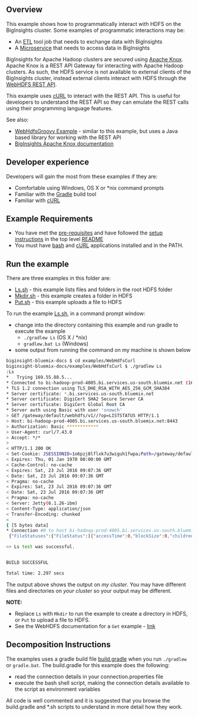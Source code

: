 ## Overview

This example shows how to programmatically interact with HDFS on the BigInsights cluster.  Some examples of programmatic interactions may be:

- An [ETL](https://en.wikipedia.org/wiki/Extract,_transform,_load) tool job that needs to exchange data with BigInsights
- A [Microservice](https://en.wikipedia.org/wiki/Microservices) that needs to access data in BigInsights

BigInsights for Apache Hadoop clusters are secured using [Apache Knox](https://knox.apache.org/).  Apache Knox is a REST API Gateway for interacting with Apache Hadoop clusters.  As such, the HDFS service is not available to external clients of the BigInsights cluster, instead external clients interact with HDFS through the [WebHDFS REST API](http://hadoop.apache.org/docs/stable/hadoop-project-dist/hadoop-hdfs/WebHDFS.html).

This example uses [cURL](https://curl.haxx.se/) to interact with the REST API. This is useful for developers to understand the REST API so they can emulate the REST calls using their programming language features.

See also:

- [WebHdfsGroovy Example](../WebHdfsGroovy/README.md) - similar to this example, but uses a Java based library for working with the REST API
- [BigInsights Apache Knox documentation](https://www.ibm.com/support/knowledgecenter/en/SSPT3X_4.2.0/com.ibm.swg.im.infosphere.biginsights.admin.doc/doc/knox_overview.html)


## Developer experience

Developers will gain the most from these examples if they are:

- Comfortable using Windows, OS X or *nix command prompts
- Familiar with the [Gradle](https://gradle.org/) build tool
- Familiar with  [cURL](https://curl.haxx.se/)

## Example Requirements

- You have met the [pre-requisites](../../README.md#pre-requisites) and have followed the [setup instructions](../../README.md#setup-instructions) in the top level [README](../../README.md)
- You must have [bash](https://www.gnu.org/software/bash/) and [cURL](https://curl.haxx.se/) applications installed and in the PATH.

## Run the example

There are three examples in this folder are:

- [Ls.sh](./Ls.sh) - this example lists files and folders in the root HDFS folder
- [Mkdir.sh](./Mkdir.sh) - this example creates a folder in HDFS
- [Put.sh](./Put.sh) - this example uploads a file to HDFS

To run the example [Ls.sh](./Ls.sh), in a command prompt window:

   - change into the directory containing this example and run gradle to execute the example
      - `./gradlew Ls` (OS X / *nix)
      - `gradlew.bat Ls` (Windows)
   - some output from running the command on my machine is shown below 

```bash
biginsight-bluemix-docs $ cd examples/WebHdfsCurl
biginsight-bluemix-docs/examples/WebHdfsCurl $ ./gradlew Ls
:Ls
*   Trying 169.55.88.5...
* Connected to bi-hadoop-prod-4005.bi.services.us-south.bluemix.net (169.55.88.5) port 8443 (#0)
* TLS 1.2 connection using TLS_DHE_RSA_WITH_AES_256_GCM_SHA384
* Server certificate: *.bi.services.us-south.bluemix.net
* Server certificate: DigiCert SHA2 Secure Server CA
* Server certificate: DigiCert Global Root CA
* Server auth using Basic with user 'snowch'
> GET /gateway/default/webhdfs/v1//?op=LISTSTATUS HTTP/1.1
> Host: bi-hadoop-prod-4005.bi.services.us-south.bluemix.net:8443
> Authorization: Basic ************
> User-Agent: curl/7.43.0
> Accept: */*
>
< HTTP/1.1 200 OK
< Set-Cookie: JSESSIONID=1o6pzj8lflxk7u3wiguh1fwpa;Path=/gateway/default;Secure;HttpOnly
< Expires: Thu, 01 Jan 1970 00:00:00 GMT
< Cache-Control: no-cache
< Expires: Sat, 23 Jul 2016 09:07:36 GMT
< Date: Sat, 23 Jul 2016 09:07:36 GMT
< Pragma: no-cache
< Expires: Sat, 23 Jul 2016 09:07:36 GMT
< Date: Sat, 23 Jul 2016 09:07:36 GMT
< Pragma: no-cache
< Server: Jetty(6.1.26-ibm)
< Content-Type: application/json
< Transfer-Encoding: chunked
<
{ [5 bytes data]
* Connection #0 to host bi-hadoop-prod-4005.bi.services.us-south.bluemix.net left intact
 {"FileStatuses":{"FileStatus":[{"accessTime":0,"blockSize":0,"childrenNum":9,"fileId":16935,"group":"hdfs","length":0,"modificationTime":1469253686371,"owner":"ams","pathSuffix":"amshbase","permission":"775","replication":0,"storagePolicy":0,"type":"DIRECTORY"},{"accessTime":0,"blockSize":0,"childrenNum":1,"fileId":16394,"group":"hadoop","length":0,"modificationTime":1469196845692,"owner":"yarn","pathSuffix":"app-logs","permission":"777","replication":0,"storagePolicy":0,"type":"DIRECTORY"},{"accessTime":0,"blockSize":0,"childrenNum":2,"fileId":16389,"group":"hdfs","length":0,"modificationTime":1467263190881,"owner":"hdfs","pathSuffix":"apps","permission":"755","replication":0,"storagePolicy":0,"type":"DIRECTORY"},{"accessTime":0,"blockSize":0,"childrenNum":1,"fileId":16879,"group":"hdfs","length":0,"modificationTime":1467263172854,"owner":"hdfs","pathSuffix":"iop","permission":"755","replication":0,"storagePolicy":0,"type":"DIRECTORY"},{"accessTime":0,"blockSize":0,"childrenNum":1,"fileId":16397,"group":"hdfs","length":0,"modificationTime":1467263051976,"owner":"mapred","pathSuffix":"mapred","permission":"755","replication":0,"storagePolicy":0,"type":"DIRECTORY"},{"accessTime":0,"blockSize":0,"childrenNum":2,"fileId":16399,"group":"hadoop","length":0,"modificationTime":1467263052277,"owner":"mapred","pathSuffix":"mr-history","permission":"777","replication":0,"storagePolicy":0,"type":"DIRECTORY"},{"accessTime":0,"blockSize":0,"childrenNum":0,"encBit":true,"fileId":17153,"group":"biusers","length":0,"modificationTime":1469117673564,"owner":"snowch","pathSuffix":"securedir"       ,"permission":"700","replication":0,"storagePolicy":0,"type":"DIRECTORY"},{"accessTime":0,"blockSize":0,"childrenNum":2,"fileId":16386,"group":"hdfs","length":0,"modificationTime":1469117617021,"owner":"hdfs","pathSuffix":"tmp","permission":"777","replication":0,"storagePolicy":0,"type":"DIRECTORY"},{"accessTime":0,"blockSize":0,"childrenNum":7,"fileId":16387,"group":"hdfs","length":0,"modificationTime":1469117660348,"owner":"hdfs","pathSuffix":"user","permission":"755","replication":0,"storagePolicy":0,"type":"DIRECTORY"}]}}

>> Ls test was successful.


BUILD SUCCESSFUL

Total time: 2.297 secs
```
The output above shows the output on *my cluster*.  You may have different files and directories on *your cluster* so your output may be different.
 
**NOTE:** 
- Replace `Ls` with `Mkdir` to run the example to create a directory in HDFS, or `Put` to upload a file to HDFS.
- See the WebHDFS documentation for a `Get` example - [link](http://hadoop.apache.org/docs/stable/hadoop-project-dist/hadoop-hdfs/WebHDFS.html#Open_and_Read_a_File)

## Decomposition Instructions

The examples uses a gradle build file [build.gradle](./build.gradle) when you run `./gradlew` or `gradle.bat`.  The build.gradle for this example does the following:

- read the connection details in your connection.properties file
- execute the bash shell script,  making the connection details available to the script as environment variables

All code is well commented and it is suggested that you browse the build.gradle and *.sh scripts to understand in more detail how they work.


